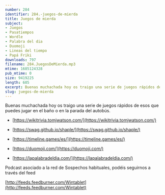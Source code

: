 ```yaml
---
number: 284
identifier: 284.-juegos-de-mierda
title: Juegos de mierda
subject:
- Juegos
- Pasatiempos
- Wordle
- Palabra del dia
- Duomoji
- Lineas del tiempo
- Papá Friki
downloads: 797
filename: 284.JuegosDeMierda.mp3
mtime: 1685124328
pub_mtime: 0
size: 9419225
length: 605
excerpt: Buenas muchachada hoy os traigo una serie de juegos rápidos de esos que puedes jugar en el baño o en la parada del autobus.
slug: juegos-de-mierda
---
```

Buenas muchachada hoy os traigo una serie de juegos rápidos de esos que puedes jugar en el baño o en la parada del autobús.

* [https://wikitrivia.tomjwatson.com/](https://wikitrivia.tomjwatson.com/)

* [https://swag.github.io/shaple/](https://swag.github.io/shaple/)

* [https://timeline.games/es/](https://timeline.games/es/)

* [https://duomoji.com/](https://duomoji.com/)

* [https://lapalabradeldia.com/](https://lapalabradeldia.com/)

Podcast asociado a la red de Sospechos habituales, podéis seguirnos a través del feed

[http://feeds.feedburner.com/Wintablet](http://feeds.feedburner.com/Wintablet)